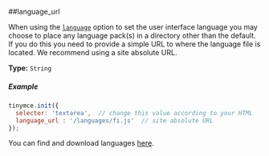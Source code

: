 ##language_url

When using the [`language`](#language) option to set the user interface language you may choose to place any language pack(s) in a directory other than the default. If you do this you need to provide a simple URL to where the language file is located. We recommend using a site absolute URL.

**Type:** `String`

##### Example

```js
tinymce.init({
  selector: 'textarea',  // change this value according to your HTML
  language_url : '/languages/fi.js'  // site absolute URL
});
```

You can find and download languages [here](https://www.tinymce.com/download/language-packages/).
